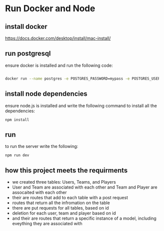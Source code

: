 # Run Docker and Node

## install docker 
https://docs.docker.com/desktop/install/mac-install/
## run postgresql

ensure docker is installed and run the following code:

```bash  

docker run --name postgres -e POSTGRES_PASSWORD=mypass -e POSTGRES_USER=dev -p 5432:5432 -d postgres

```

## install node dependencies 
ensure node.js is installed and write the following command to install all the dependencies:

```
npm install

```

## run
to run the server write the following:
```
npm run dev
```
## how this project meets the requirments 
- we created three tables: Users, Teams, and Players
- User and Team are associated with each other and Team and Player are assocaited with each other
- their are routes that add to each table with a post request
- routes that return all the infromation on the table 
- there are put requests for all tables, based on id
- deletion for each user, team and player based on id
- and their are routes that return a specific instance of a model, including eveything they are associated with 
